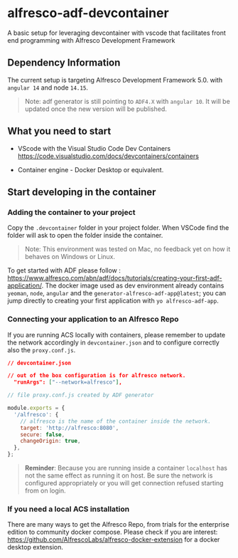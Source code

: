 # alfresco-adf-devcontainer

A basic setup for leveraging devcontainer with vscode that facilitates front end programming with Alfresco Development Framework

## Dependency Information

The current setup is targeting Alfresco Development Framework 5.0. with `angular 14` and node `14.15`.

> Note: adf generator is still pointing to `ADF4.X` with `angular 10`. It will be updated once the new version will be published.

## What you need to start

- VScode with the Visual Studio Code Dev Containers
  <https://code.visualstudio.com/docs/devcontainers/containers>

- Container engine - Docker Desktop or equivalent.

## Start developing in the container

### Adding the container to your project

Copy the `.devcontainer` folder in your project folder. When VSCode find the folder will ask to open the folder inside the container.

> Note: This environment was tested on Mac, no feedback yet on how it behaves on Windows or Linux.

To get started with ADF please follow : <https://www.alfresco.com/abn/adf/docs/tutorials/creating-your-first-adf-application/>. The docker image used as dev environment already contains `yeoman`, `node`, `angular` and the `generator-alfresco-adf-app@latest`; you can jump directly to creating your first application with `yo alfresco-adf-app`.

### Connecting your application to an Alfresco Repo

If you are running ACS locally with containers, please remember to update the network accordingly in `devcontainer.json` and to configure correctly also the `proxy.conf.js`.

```json
// devcontainer.json

// out of the box configuration is for alfresco network.
  "runArgs": ["--network=alfresco"],
```

```javascript
// file proxy.conf.js created by ADF generator

module.exports = {
  '/alfresco': {
    // alfresco is the name of the container inside the network.
    target: 'http://alfresco:8080',
    secure: false,
    changeOrigin: true,
  },
};
```

> **Reminder**: Because you are running inside a container `localhost` has not the same effect as running it on host. Be sure the network is configured appropriately or you will get connection refused starting from on login.

### If you need a local ACS installation

There are many ways to get the Alfresco Repo, from trials for the enterprise edition to community docker compose.
Please check if you are interest: <https://github.com/AlfrescoLabs/alfresco-docker-extension> for a docker desktop extension.
